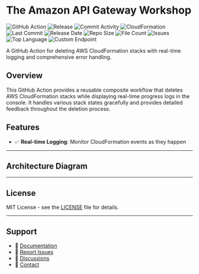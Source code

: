 # The Amazon API Gateway Workshop

![GitHub Action](https://img.shields.io/badge/GitHub-Action-blue?logo=github)&nbsp;![Release](https://github.com/subhamay-bhattacharyya/4307-api-gateway-cft/actions/workflows/release.yaml/badge.svg)&nbsp;![Commit Activity](https://img.shields.io/github/commit-activity/t/subhamay-bhattacharyya/4307-api-gateway-cft)&nbsp;![CloudFormation](https://img.shields.io/badge/AWS-CloudFormation-orange?logo=amazonaws)&nbsp;![Last Commit](https://img.shields.io/github/last-commit/subhamay-bhattacharyya/4307-api-gateway-cft)&nbsp;![Release Date](https://img.shields.io/github/release-date/subhamay-bhattacharyya/4307-api-gateway-cft)&nbsp;![Repo Size](https://img.shields.io/github/repo-size/subhamay-bhattacharyya/4307-api-gateway-cft)&nbsp;![File Count](https://img.shields.io/github/directory-file-count/subhamay-bhattacharyya/4307-api-gateway-cft)&nbsp;![Issues](https://img.shields.io/github/issues/subhamay-bhattacharyya/4307-api-gateway-cft)&nbsp;![Top Language](https://img.shields.io/github/languages/top/subhamay-bhattacharyya/4307-api-gateway-cft)&nbsp;![Custom Endpoint](https://img.shields.io/endpoint?url=https://gist.githubusercontent.com/bsubhamay/0286081fc4ba0ebbfb8d45e10fb027ad/raw/4307-api-gateway-cft.json?)


A GitHub Action for deleting AWS CloudFormation stacks with real-time logging and comprehensive error handling.

## Overview

This GitHub Action provides a reusable composite workflow that deletes AWS CloudFormation stacks while displaying real-time progress logs in the console. It handles various stack states gracefully and provides detailed feedback throughout the deletion process.

## Features

- ✅ **Real-time Logging**: Monitor CloudFormation events as they happen

---

## Architecture Diagram


---

## License

MIT License - see the [LICENSE](LICENSE) file for details.

---

## Support

- 📖 [Documentation](https://github.com/subhamay-bhattacharyya/4307-api-gateway-cft/wiki)
- 🐛 [Report Issues](https://github.com/subhamay-bhattacharyya/4307-api-gateway-cft/issues)
- 💬 [Discussions](https://github.com/subhamay-bhattacharyya/4307-api-gateway-cft/discussions)
- 📧 [Contact](mailto:support@subhamay.aws@gmail.com)
